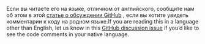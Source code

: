 <span data-ttu-id="b228f-101">Если вы читаете его на языке, отличном от английского, сообщите нам об этом в этой [статье о обсуждении GitHub](https://github.com/aspnet/AspNetCore.Docs/issues/16455) , если вы хотите увидеть комментарии к коду на родном языке.</span><span class="sxs-lookup"><span data-stu-id="b228f-101">If you are reading this in a language other than English, let us know in this [GitHub discussion issue](https://github.com/aspnet/AspNetCore.Docs/issues/16455) if you’d like to see the code comments in your native language.</span></span>
